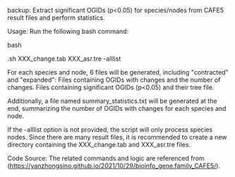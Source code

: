 backup: Extract significant OGIDs (p<0.05) for species/nodes from CAFE5 result files and perform statistics.

Usage: Run the following bash command:

bash

.sh XXX_change.tab XXX_asr.tre -alllist

For each species and node, 6 files will be generated, including "contracted" and "expanded":
Files containing OGIDs with changes and the number of changes.
Files containing significant OGIDs (p<0.05) and their tree file.

Additionally, a file named summary_statistics.txt will be generated at the end, summarizing the number of OGIDs with changes for each species and node.

If the -alllist option is not provided, the script will only process species nodes.
Since there are many result files, it is recommended to create a new directory containing the XXX_change.tab and XXX_asr.tre files.

Code Source: The related commands and logic are referenced from (https://yanzhongsino.github.io/2021/10/29/bioinfo_gene.family_CAFE5/).
